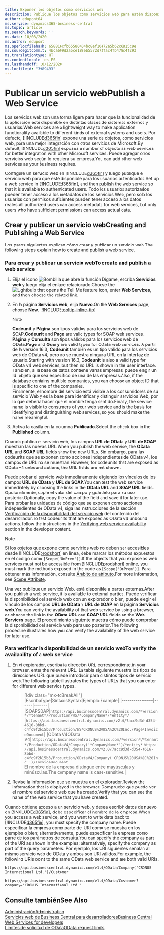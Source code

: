 ```yaml
---
title: Exponer los objetos como servicios web
description: Publique los objetos como servicios web para estén disponibles inmediatamente para la solución Business Central.
author: edupont04
ms.service: dynamics365-business-central
ms.topic: article
ms.search.keywords: ''
ms.date: 10/08/2020
ms.author: edupont
ms.openlocfilehash: 658816cfb65580404bc8ef10472a5b62c6815c9e
ms.sourcegitcommit: 4bca699d2a5ce182eb5572d72fac4fb478c4f293
ms.translationtype: HT
ms.contentlocale: es-ES
ms.lasthandoff: 10/12/2020
ms.locfileid: "3989493"
---
```

# <a name="publish-a-web-service"></a><span data-ttu-id="23867-103">Publicar un servicio web</span><span class="sxs-lookup"><span data-stu-id="23867-103">Publish a Web Service</span></span>

<span data-ttu-id="23867-104">Los servicios web son una forma ligera para hacer que la funcionalidad de la aplicación esté disponible en distintas clases de sistemas externos y usuarios.</span><span class="sxs-lookup"><span data-stu-id="23867-104">Web services are a lightweight way to make application functionality available to different kinds of external systems and users.</span></span> <span data-ttu-id="23867-105">Por defecto, [!INCLUDE[d365fin](includes/d365fin_md.md)] expone una serie de objetos, como servicios web, para una mejor integración con otros servicios de Microsoft.</span><span class="sxs-lookup"><span data-stu-id="23867-105">By default, [!INCLUDE[d365fin](includes/d365fin_md.md)] exposes a number of objects as web services for better integration with other Microsoft services.</span></span> <span data-ttu-id="23867-106">Puede agregar otros servicios web según lo requiera su empresa.</span><span class="sxs-lookup"><span data-stu-id="23867-106">You can add other web services as your business requires.</span></span>  

<span data-ttu-id="23867-107">Configure un servicio web en [!INCLUDE[d365fin](includes/d365fin_md.md)] y luego publique el servicio web para que esté disponible para los usuarios autenticados.</span><span class="sxs-lookup"><span data-stu-id="23867-107">Set up a web service in [!INCLUDE[d365fin](includes/d365fin_md.md)], and then publish the web service so that it is available to authenticated users.</span></span> <span data-ttu-id="23867-108">Todo los usuarios autorizados pueden tener acceso a los metadatos de los servicios Web, pero solo los usuarios con permisos suficientes pueden tener acceso a los datos reales.</span><span class="sxs-lookup"><span data-stu-id="23867-108">All authorized users can access metadata for web services, but only users who have sufficient permissions can access actual data.</span></span>  

## <a name="creating-and-publishing-a-web-service"></a><span data-ttu-id="23867-109">Crear y publicar un servicio web</span><span class="sxs-lookup"><span data-stu-id="23867-109">Creating and Publishing a Web Service</span></span>

<span data-ttu-id="23867-110">Los pasos siguientes explican cómo crear y publicar un servicio web.</span><span class="sxs-lookup"><span data-stu-id="23867-110">The following steps explain how to create and publish a web service.</span></span>  

### <a name="to-create-and-publish-a-web-service"></a><span data-ttu-id="23867-111">Para crear y publicar un servicio web</span><span class="sxs-lookup"><span data-stu-id="23867-111">To create and publish a web service</span></span>  

1. <span data-ttu-id="23867-112">Elija el icono ![Bombilla que abre la función Dígame](media/ui-search/search_small.png "Dígame qué desea hacer"), escriba **Servicios web** y luego elija el enlace relacionado.</span><span class="sxs-lookup"><span data-stu-id="23867-112">Choose the ![Lightbulb that opens the Tell Me feature](media/ui-search/search_small.png "Tell me what you want to do") icon, enter **Web Services**, and then choose the related link.</span></span>  
2. <span data-ttu-id="23867-113">En la página **Servicios web**, elija **Nuevo**.</span><span class="sxs-lookup"><span data-stu-id="23867-113">On the **Web Services** page, choose **New**.</span></span> [!INCLUDE[tooltip-inline-tip](includes/tooltip-inline-tip_md.md)]  

    > [!NOTE]  
    > <span data-ttu-id="23867-114">**Codeunit** y **Página** son tipos válidos para los servicios web de SOAP.</span><span class="sxs-lookup"><span data-stu-id="23867-114">**Codeunit** and **Page** are valid types for SOAP web services.</span></span> <span data-ttu-id="23867-115">**Página** y **Consulta** son tipos válidos para los servicios web de OData.</span><span class="sxs-lookup"><span data-stu-id="23867-115">**Page** and **Query** are valid types for OData web services.</span></span> <span data-ttu-id="23867-116">A partir de la versión 16.3, **Codeunit** también es un tipo válido para los servicios web de OData v4, pero no se muestra ninguna URL en la interfaz de usuario.</span><span class="sxs-lookup"><span data-stu-id="23867-116">Starting with version 16.3, **Codeunit** is also a valid type for OData v4 web services, but then no URL is shown in the user interface.</span></span> <span data-ttu-id="23867-117">También, si la base de datos contiene varias empresas, puede elegir un Id. objeto que sea específico de una de las empresas.</span><span class="sxs-lookup"><span data-stu-id="23867-117">Also, if the database contains multiple companies, you can choose an object ID that is specific to one of the companies.</span></span>  
    > <span data-ttu-id="23867-118">Finalmente, el nombre del servicio está visible a los consumidores de su servicio Web y es la base para identificar y distinguir servicios Web, por lo que debería hacer que el nombre tenga sentido.</span><span class="sxs-lookup"><span data-stu-id="23867-118">Finally, the service name is visible to consumers of your web service and is the basis for identifying and distinguishing web services, so you should make the name meaningful.</span></span>

3. <span data-ttu-id="23867-119">Activa la casilla en la columna **Publicado**.</span><span class="sxs-lookup"><span data-stu-id="23867-119">Select the check box in the **Published** column.</span></span>  

<span data-ttu-id="23867-120">Cuando publica el servicio web, los campos **URL de OData** y **URL de SOAP** muestran las nuevas URL.</span><span class="sxs-lookup"><span data-stu-id="23867-120">When you publish the web service, the **OData URL** and **SOAP URL** fields show the new URLs.</span></span> <span data-ttu-id="23867-121">Sin embargo, para las codeunits que se exponen como acciones independientes de OData v4, los campos de URL no se muestran.</span><span class="sxs-lookup"><span data-stu-id="23867-121">However, for codeunits that are exposed as OData v4 unbound actions, the URL fields are not shown.</span></span>  

<span data-ttu-id="23867-122">Puede probar el servicio web inmediatamente eligiendo los vínculos de los campos **URL de OData** y **URL de SOAP**.</span><span class="sxs-lookup"><span data-stu-id="23867-122">You can test the web service immediately by choosing the links in the **OData URL** and **SOAP URL** fields.</span></span> <span data-ttu-id="23867-123">Opcionalmente, copie el valor del campo y guárdelo para su uso posterior.</span><span class="sxs-lookup"><span data-stu-id="23867-123">Optionally, copy the value of the field and save it for later use.</span></span> <span data-ttu-id="23867-124">Para probar las unidades de código que se exponen como acciones independientes de OData v4, siga las instrucciones de la sección [Verificación de la disponibilidad del servicio web](/dynamics365/business-central/dev-itpro/developer/devenv-creating-and-interacting-with-odatav4-unbound-action#verifying-web-service-availability) del contenido del desarrollador.</span><span class="sxs-lookup"><span data-stu-id="23867-124">To test codeunits that are exposed as OData v4 unbound actions, follow the instructions in the [Verifying web service availability](/dynamics365/business-central/dev-itpro/developer/devenv-creating-and-interacting-with-odatav4-unbound-action#verifying-web-service-availability) section in the developer content.</span></span>

> [!NOTE]
> <span data-ttu-id="23867-125">Si los objetos que expone como servicios web no deben ser accesibles desde [!INCLUDE[prodshort](includes/prodshort.md)] en línea, debe marcar los métodos expuestos en el código como `[Scope('OnPrem')]`.</span><span class="sxs-lookup"><span data-stu-id="23867-125">If the objects that you expose as web services must not be accessible from [!INCLUDE[prodshort](includes/prodshort.md)] online, you must mark the methods exposed in the code as `[Scope('OnPrem')]`.</span></span> <span data-ttu-id="23867-126">Para obtener más información, consulte [Ámbito de atributo](/dynamics365/business-central/dev-itpro/developer/methods/devenv-scope-attribute).</span><span class="sxs-lookup"><span data-stu-id="23867-126">For more information, see [Scope Attribute](/dynamics365/business-central/dev-itpro/developer/methods/devenv-scope-attribute).</span></span>

<span data-ttu-id="23867-127">Una vez publique un servicio Web, está disponible a partes externas.</span><span class="sxs-lookup"><span data-stu-id="23867-127">After you publish a web service, it is available to external parties.</span></span> <span data-ttu-id="23867-128">Puede verificar la disponibilidad del servicio web con un explorador o bien, puede elegir el vínculo de los campos **URL de OData** y **URL de SOAP** en la página **Servicios web**.</span><span class="sxs-lookup"><span data-stu-id="23867-128">You can verify the availability of that web service by using a browser, or choose the link in the **OData URL** and **SOAP URL** fields on the **Web Services** page.</span></span> <span data-ttu-id="23867-129">El procedimiento siguiente muestra cómo puede comprobar la disponibilidad del servicio web para uso posterior.</span><span class="sxs-lookup"><span data-stu-id="23867-129">The following procedure illustrates how you can verify the availability of the web service for later use.</span></span>  

### <a name="to-verify-the-availability-of-a-web-service"></a><span data-ttu-id="23867-130">Para verificar la disponibilidad de un servicio web</span><span class="sxs-lookup"><span data-stu-id="23867-130">To verify the availability of a web service</span></span>  

1. <span data-ttu-id="23867-131">En el explorador, escriba la dirección URL correspondiente.</span><span class="sxs-lookup"><span data-stu-id="23867-131">In your browser, enter the relevant URL.</span></span> <span data-ttu-id="23867-132">La tabla siguiente muestra los tipos de direcciones URL que puede introducir para distintos tipos de servicio web.</span><span class="sxs-lookup"><span data-stu-id="23867-132">The following table illustrates the types of URLs that you can enter for different web service types.</span></span>  

    > [!div class="mx-tdBreakAll"]
    > |<span data-ttu-id="23867-133">Escriba</span><span class="sxs-lookup"><span data-stu-id="23867-133">Type</span></span>|<span data-ttu-id="23867-134">Sintaxis</span><span class="sxs-lookup"><span data-stu-id="23867-134">Syntax</span></span>|<span data-ttu-id="23867-135">Ejemplo:</span><span class="sxs-lookup"><span data-stu-id="23867-135">Example</span></span>|
    > |----------------|------|-------|
    > |<span data-ttu-id="23867-136">SOAP</span><span class="sxs-lookup"><span data-stu-id="23867-136">SOAP</span></span>|`https://api.businesscentral.dynamics.com/*version*/*tenant*/Production/WS/*CompanyName*/*entity*/` |`https://api.businesscentral.dynamics.com/v2.0/7acc9d3d-d354-4616-8bbd-c4fc9f2b15b3/Production/WS/CRONUS%20USA%2C%20Inc./Page/InvoiceDocument`|
    > |<span data-ttu-id="23867-137">OData V4</span><span class="sxs-lookup"><span data-stu-id="23867-137">OData V4</span></span>|`https://api.businesscentral.dynamics.com/*version*/*tenant*/Production/ODataV4/Company('*CompanyName*')/*entity*`|`https://api.businesscentral.dynamics.com/v2.0/7acc9d3d-d354-4616-8bbd-c4fc9f2b15b3/Production/ODataV4/Company('CRONUS%20USA%2C%20Inc.')/InvoiceDocument`<br/>    <span data-ttu-id="23867-138">El nombre de la empresa distingue entre mayúsculas y minúsculas.</span><span class="sxs-lookup"><span data-stu-id="23867-138">The company name is case-sensitive.</span></span>|

2. <span data-ttu-id="23867-139">Revise la información que se muestra en el explorador.</span><span class="sxs-lookup"><span data-stu-id="23867-139">Review the information that is displayed in the browser.</span></span> <span data-ttu-id="23867-140">Compruebe que puede ver el nombre del servicio web que ha creado.</span><span class="sxs-lookup"><span data-stu-id="23867-140">Verify that you can see the name of the web service that you have created.</span></span>  

<span data-ttu-id="23867-141">Cuando obtiene acceso a un servicio web, y desea escribir datos de nuevo en [!INCLUDE[d365fin](includes/d365fin_md.md)], debe especificar el nombre de la empresa.</span><span class="sxs-lookup"><span data-stu-id="23867-141">When you access a web service, and you want to write data back to [!INCLUDE[d365fin](includes/d365fin_md.md)], you must specify the company name.</span></span> <span data-ttu-id="23867-142">Puede especificar la empresa como parte del URI como se muestra en los ejemplos o bien; alternativamente, puede especificar la empresa como parte de los parámetros de consulta.</span><span class="sxs-lookup"><span data-stu-id="23867-142">You can specify the company as part of the URI as shown in the examples; alternatively, specify the company as part of the query parameters.</span></span> <span data-ttu-id="23867-143">Por ejemplo, los URI siguientes señalan al mismo servicio web de OData y ambos son URI válidos.</span><span class="sxs-lookup"><span data-stu-id="23867-143">For example, the following URIs point to the same OData web service and are both valid URIs.</span></span>  

```
https://api.businesscentral.dynamics.com/v1.0/OData/Company('CRONUS International Ltd.')/Customer  
```

```
https://api.businesscentral.dynamics.com/v1.0/OData/Customer?company='CRONUS International Ltd.'  
```

## <a name="see-also"></a><span data-ttu-id="23867-144">Consulte también</span><span class="sxs-lookup"><span data-stu-id="23867-144">See Also</span></span>

[<span data-ttu-id="23867-145">Administración</span><span class="sxs-lookup"><span data-stu-id="23867-145">Administration</span></span>](admin-setup-and-administration.md)  
[<span data-ttu-id="23867-146">Servicios web de Business Central para desarrolladores</span><span class="sxs-lookup"><span data-stu-id="23867-146">Business Central Web Services for developers</span></span>](/dynamics365/business-central/dev-itpro/webservices/web-services)  
[<span data-ttu-id="23867-147">Límites de solicitud de OData</span><span class="sxs-lookup"><span data-stu-id="23867-147">OData request limits</span></span>](/dynamics365/business-central/dev-itpro/administration/operational-limits-online#ODataServices)  
